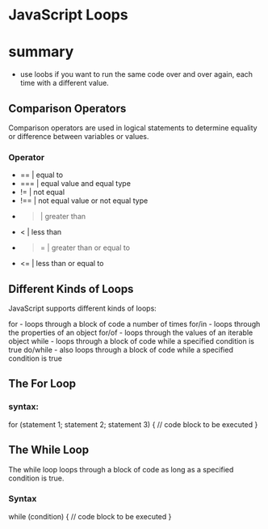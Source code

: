 # JavaScript Loops
# summary 
- use loobs if you want to run the same code over and over again, each time with a different value.

## Comparison Operators
Comparison operators are used in logical statements to determine equality or difference between variables or values.

### Operator 

- == | equal to  
- === | equal value and equal type  
- != | not equal
- !== |	not equal value or not equal type
- > |	greater than
- <	| less than
- >= | greater than or equal to
- <= | less than or equal to


## Different Kinds of Loops
JavaScript supports different kinds of loops:

for - loops through a block of code a number of times
for/in - loops through the properties of an object
for/of - loops through the values of an iterable object
while - loops through a block of code while a specified condition is true
do/while - also loops through a block of code while a specified condition is true

## The For Loop
### syntax:

for (statement 1; statement 2; statement 3) {
  // code block to be executed
}
## The While Loop
The while loop loops through a block of code as long as a specified condition is true.

### Syntax
while (condition) {
  // code block to be executed
}



